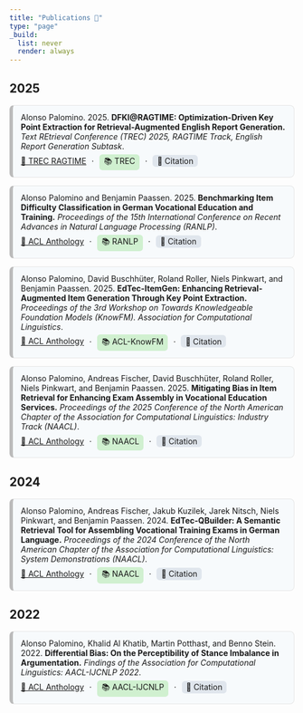 ```yaml
---
title: "Publications 📄"
type: "page"
_build:
  list: never
  render: always
---
```


## 2025

<div style="padding:12px 14px;margin:14px 0;border:1px solid #e6e6e6;border-left:6px solid #bbb;border-radius:8px;background:#f7fafc">
  <p style="margin:0 0 .35rem 0">
    Alonso Palomino. 2025.
    <strong>DFKI@RAGTIME: Optimization-Driven Key Point Extraction for Retrieval-Augmented English Report Generation.</strong>
    <em>Text REtrieval Conference (TREC) 2025, RAGTIME Track, English Report Generation Subtask</em>.
  </p>
  <div style="margin-top:.35rem">
    <a href="https://trec-ragtime.github.io/" target="_blank" rel="noopener">🔗 TREC RAGTIME</a>
    <span style="margin:0 .35rem">·</span>
    <span style="display:inline-block;padding:.15rem .5rem;border-radius:.35rem;background:#d0f0d0;user-select:none">📚 TREC</span>
    <span style="margin:0 .35rem">·</span>
    <details style="display:inline">
      <summary style="display:inline-block;padding:.15rem .5rem;border-radius:.35rem;background:#e0e6ed;cursor:pointer;user-select:none">📑 Citation</summary>
      <pre>@inproceedings{palomino-2025-dfki-ragtime,
  title     = {DFKI@RAGTIME: Optimization-Driven Key Point Extraction for Retrieval-Augmented English Report Generation},
  author    = {Palomino, Alonso},
  booktitle = {Proceedings of the Text REtrieval Conference (TREC) 2025, RAGTIME Track},
  year      = {2025},
  url       = {https://trec-ragtime.github.io/},
  note      = {English Report Generation subtask, notebook paper}
}</pre>
    </details>
  </div>
</div>

<div style="padding:12px 14px;margin:14px 0;border:1px solid #e6e6e6;border-left:6px solid #bbb;border-radius:8px;background:#f7fafc">
  <p style="margin:0 0 .35rem 0">
    Alonso Palomino and Benjamin Paassen. 2025.
    <strong>Benchmarking Item Difficulty Classification in German Vocational Education and Training.</strong>
    <em>Proceedings of the 15th International Conference on Recent Advances in Natural Language Processing (RANLP)</em>.
  </p>
  <div style="margin-top:.35rem">
    <a href="https://acl-bg.org/proceedings/2025/RANLP\/%202025/pdf/2025.ranlp-1.99.pdf" target="_blank" rel="noopener">🔗 ACL Anthology</a>
    <span style="margin:0 .35rem">·</span>
    <span style="display:inline-block;padding:.15rem .5rem;border-radius:.35rem;background:#d0f0d0;user-select:none">📚 RANLP</span>
    <span style="margin:0 .35rem">·</span>
    <details style="display:inline">
      <summary style="display:inline-block;padding:.15rem .5rem;border-radius:.35rem;background:#e0e6ed;cursor:pointer;user-select:none">📑 Citation</summary>
      <pre>@InProceedings{palomino-paassen:2025:RANLP,
  author    = {Palomino, Alonso  and  Paassen, Benjamin},
  title     = {Benchmarking Item Difficulty Classification in German Vocational Education and Training},
  booktitle      = {Proceedings of the 15th International Conference on Recent Advances in Natural Language Processing - Natural Language Processing in the Generative AI era},
  month          = {September},
  year           = {2025},
  address        = {Varna, Bulgaria},
  publisher      = {INCOMA Ltd., Shoumen, Bulgaria},
  pages     = {870--875},
  abstract  = {Predicting the difficulty of exam questions or items is essential to effectively assembling and calibrating exams. While item response theory (IRT) models can estimate item difficulty, they require student responses that are costly and rarely available at scale. Natural language processing methods offer a text-only alternative; however, due to the scarcity of real-world labeled data, prior work often relies on synthetic or domain-specific corpora, limiting generalizability and overlooking the nuanced challenges of real-world text-based item difficulty estimation. Addressing this gap, we benchmark 122 classifiers on 935 German Vocational Education and Training (VET) items labeled via previous IRT analysis to assess feasibility under real-world conditions. In our setup, a stacked ensemble that combines linguistic features, pre-trained embeddings, and external semantic resources outperforms both transformer-based models and few-shot large language models, achieving moderate performance. We report findings and discuss limitations in the context of German VET.},
  url       = {https://aclanthology.org/2025.ranlp-1.99}
}</pre>
    </details>
  </div>
</div>

<div style="padding:12px 14px;margin:14px 0;border:1px solid #e6e6e6;border-left:6px solid #bbb;border-radius:8px;background:#f7fafc">
  <p style="margin:0 0 .35rem 0">
    Alonso Palomino, David Buschhüter, Roland Roller, Niels Pinkwart, and Benjamin Paassen. 2025.
    <strong>EdTec-ItemGen: Enhancing Retrieval-Augmented Item Generation Through Key Point Extraction.</strong>
    <em>Proceedings of the 3rd Workshop on Towards Knowledgeable Foundation Models (KnowFM). Association for Computational Linguistics</em>.
  </p>
  <div style="margin-top:.35rem">
    <a href="https://aclanthology.org/2025.knowllm-1.2/" target="_blank" rel="noopener">🔗 ACL Anthology</a>
    <span style="margin:0 .35rem">·</span>
    <span style="display:inline-block;padding:.15rem .5rem;border-radius:.35rem;background:#d0f0d0;user-select:none">📚 ACL-KnowFM</span>
    <span style="margin:0 .35rem">·</span>
    <details style="display:inline">
      <summary style="display:inline-block;padding:.15rem .5rem;border-radius:.35rem;background:#e0e6ed;cursor:pointer;user-select:none">📑 Citation</summary>
      <pre>@inproceedings{palomino-etal-2025-edtecitemgen,
  title     = {EdTec-ItemGen: Enhancing Retrieval-Augmented Item Generation Through Key Point Extraction},
  author    = {Palomino, Alonso and Buschhüter, David and Roller, Roland and Pinkwart, Niels and Paassen, Benjamin},
  booktitle = {Proceedings of the 3rd Workshop on Towards Knowledgeable Foundation Models (KnowFM)},
  year      = {2025},
  url       = {https://aclanthology.org/2025.knowllm-1.2/}
}</pre>
    </details>
  </div>
</div>

<div style="padding:12px 14px;margin:14px 0;border:1px solid #e6e6e6;border-left:6px solid #bbb;border-radius:8px;background:#f7fafc">
  <p style="margin:0 0 .35rem 0">
    Alonso Palomino, Andreas Fischer, David Buschhüter, Roland Roller, Niels Pinkwart, and Benjamin Paassen. 2025.
    <strong>Mitigating Bias in Item Retrieval for Enhancing Exam Assembly in Vocational Education Services.</strong>
    <em>Proceedings of the 2025 Conference of the North American Chapter of the Association for Computational Linguistics: Industry Track (NAACL)</em>.
  </p>
  <div style="margin-top:.35rem">
    <a href="https://aclanthology.org/2025.naacl-industry.16/" target="_blank" rel="noopener">🔗 ACL Anthology</a>
    <span style="margin:0 .35rem">·</span>
    <span style="display:inline-block;padding:.15rem .5rem;border-radius:.35rem;background:#d0f0d0;user-select:none">📚 NAACL</span>
    <span style="margin:0 .35rem">·</span>
    <details style="display:inline">
      <summary style="display:inline-block;padding:.15rem .5rem;border-radius:.35rem;background:#e0e6ed;cursor:pointer;user-select:none">📑 Citation</summary>
      <pre>@inproceedings{palomino-etal-2025-mitigating,
  title     = {Mitigating Bias in Item Retrieval for Enhancing Exam Assembly in Vocational Education Services},
  author    = {Palomino, Alonso and Fischer, Andreas and Buschhüter, David and Roller, Roland and Pinkwart, Niels and Paassen, Benjamin},
  booktitle = {Proceedings of the 2025 Conference of the North American Chapter of the Association for Computational Linguistics: Industry Track (NAACL)},
  year      = {2025},
  url       = {https://aclanthology.org/2025.naacl-industry.16/}
}</pre>
    </details>
  </div>
</div>

## 2024

<div style="padding:12px 14px;margin:14px 0;border:1px solid #e6e6e6;border-left:6px solid #bbb;border-radius:8px;background:#f7fafc">
  <p style="margin:0 0 .35rem 0">
    Alonso Palomino, Andreas Fischer, Jakub Kuzilek, Jarek Nitsch, Niels Pinkwart, and Benjamin Paassen. 2024.
    <strong>EdTec-QBuilder: A Semantic Retrieval Tool for Assembling Vocational Training Exams in German Language.</strong>
    <em>Proceedings of the 2024 Conference of the North American Chapter of the Association for Computational Linguistics: System Demonstrations (NAACL)</em>.
  </p>
  <div style="margin-top:.35rem">
    <a href="https://aclanthology.org/2024.naacl-demo.3/" target="_blank" rel="noopener">🔗 ACL Anthology</a>
    <span style="margin:0 .35rem">·</span>
    <span style="display:inline-block;padding:.15rem .5rem;border-radius:.35rem;background:#d0f0d0;user-select:none">📚 NAACL </span>
    <span style="margin:0 .35rem">·</span>
    <details style="display:inline">
      <summary style="display:inline-block;padding:.15rem .5rem;border-radius:.35rem;background:#e0e6ed;cursor:pointer;user-select:none">📑 Citation</summary>
      <pre>@inproceedings{palomino-etal-2024-edtecqbuilder,
  title     = {EdTec-QBuilder: A Semantic Retrieval Tool for Assembling Vocational Training Exams in German Language},
  author    = {Palomino, Alonso and Fischer, Andreas and Kuzilek, Jakub and Nitsch, Jarek and Pinkwart, Niels and Paassen, Benjamin},
  booktitle = {Proceedings of the 2024 Conference of the North American Chapter of the Association for Computational Linguistics: System Demonstrations (NAACL)},
  year      = {2024},
  url       = {https://aclanthology.org/2024.naacl-demo.3/}
}</pre>
    </details>
  </div>
</div>

## 2022

<div style="padding:12px 14px;margin:14px 0;border:1px solid #e6e6e6;border-left:6px solid #bbb;border-radius:8px;background:#f7fafc">
  <p style="margin:0 0 .35rem 0">
    Alonso Palomino, Khalid Al Khatib, Martin Potthast, and Benno Stein. 2022.
    <strong>Differential Bias: On the Perceptibility of Stance Imbalance in Argumentation.</strong>
    <em>Findings of the Association for Computational Linguistics: AACL-IJCNLP 2022</em>.
  </p>
  <div style="margin-top:.35rem">
    <a href="https://aclanthology.org/2022.findings-aacl.39/" target="_blank" rel="noopener">🔗 ACL Anthology</a>
    <span style="margin:0 .35rem">·</span>
    <span style="display:inline-block;padding:.15rem .5rem;border-radius:.35rem;background:#d0f0d0;user-select:none">📚 AACL-IJCNLP</span>
    <span style="margin:0 .35rem">·</span>
    <details style="display:inline">
      <summary style="display:inline-block;padding:.15rem .5rem;border-radius:.35rem;background:#e0e6ed;cursor:pointer;user-select:none">📑 Citation</summary>
      <pre>@inproceedings{palomino-etal-2022-differential,
  title     = {Differential Bias: On the Perceptibility of Stance Imbalance in Argumentation},
  author    = {Palomino, Alonso and Al Khatib, Khalid and Potthast, Martin and Stein, Benno},
  booktitle = {Findings of the Association for Computational Linguistics: AACL-IJCNLP 2022},
  year      = {2022},
  url       = {https://aclanthology.org/2022.findings-aacl.39/}
}</pre>
    </details>
  </div>
</div>
